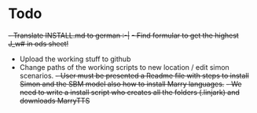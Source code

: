Todo
=====

~~- Translate INSTALL.md to german :-|~~
~~- Find formular to get the highest J_w# in ods sheet!~~
- Upload the working stuff to github
- Change paths of the working scripts to new location / edit simon scenarios.
~~- User must be presented a Readme file with steps to install Simon and the SBM model also how to install Marry languages.~~
~~- We need to write a install script who creates all the folders (.linjark) and downloads MarryTTS~~